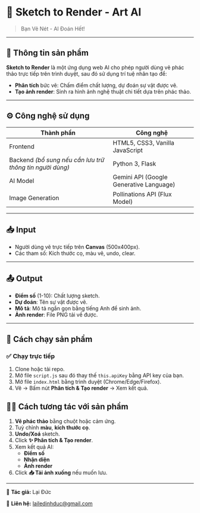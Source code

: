 # 🎨 Sketch to Render - Art AI

> Bạn Vẽ Nét - AI Đoán Hết!
> 

---

## 🧩 **Thông tin sản phẩm**

**Sketch to Render** là một ứng dụng web AI cho phép người dùng vẽ phác thảo trực tiếp trên trình duyệt, sau đó sử dụng trí tuệ nhân tạo để:

- **Phân tích** bức vẽ: Chấm điểm chất lượng, dự đoán sự vật được vẽ.
- **Tạo ảnh render**: Sinh ra hình ảnh nghệ thuật chi tiết dựa trên phác thảo.

---

## ⚙️ **Công nghệ sử dụng**

| Thành phần | Công nghệ |
| --- | --- |
| Frontend | HTML5, CSS3, Vanilla JavaScript |
| Backend *(bổ sung nếu cần lưu trữ thông tin người dùng)* | Python 3, Flask |
| AI Model | Gemini API (Google Generative Language) |
| Image Generation | Pollinations API (Flux Model) |

---

## 📥 **Input**

- Người dùng vẽ trực tiếp trên **Canvas** (500x400px).
- Các tham số: Kích thước cọ, màu vẽ, undo, clear.

---

## 📤 **Output**

- **Điểm số** (1-10): Chất lượng sketch.
- **Dự đoán**: Tên sự vật được vẽ.
- **Mô tả**: Mô tả ngắn gọn bằng tiếng Anh để sinh ảnh.
- **Ảnh render**: File PNG tải về được.

---

## 🚀 **Cách chạy sản phẩm**

### ✅ **Chạy trực tiếp**

1. Clone hoặc tải repo.
2. Mở file `script.js` sau đó thay thế `this.apiKey` bằng API key của bạn.
3. Mở file `index.html` bằng trình duyệt (Chrome/Edge/Firefox).
4. Vẽ → Bấm nút **Phân tích & Tạo render** → Xem kết quả.

## 🧑‍💻 **Cách tương tác với sản phẩm**

1. **Vẽ phác thảo** bằng chuột hoặc cảm ứng.
2. Tuỳ chỉnh **màu**, **kích thước cọ**.
3. **Undo/Xoá** sketch.
4. Click **✨ Phân tích & Tạo render**.
5. Xem kết quả AI:
    - **Điểm số**
    - **Nhận diện**
    - **Ảnh render**
6. Click **📥 Tải ảnh xuống** nếu muốn lưu.

---

🚀 **Tác giả:** Lại Đức

📧 **Liên hệ:** lailedinhduc@gmail.com
